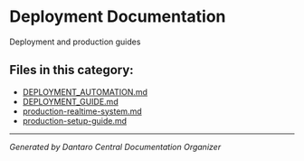 # Deployment Documentation

Deployment and production guides

## Files in this category:

- [DEPLOYMENT_AUTOMATION.md](./DEPLOYMENT_AUTOMATION.md)
- [DEPLOYMENT_GUIDE.md](./DEPLOYMENT_GUIDE.md)
- [production-realtime-system.md](./production-realtime-system.md)
- [production-setup-guide.md](./production-setup-guide.md)

---
*Generated by Dantaro Central Documentation Organizer*

